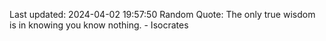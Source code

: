 Last updated: 2024-04-02 19:57:50
Random Quote: The only true wisdom is in knowing you know nothing. - Isocrates